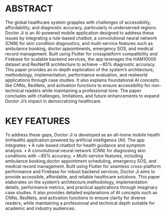 # ABSTRACT
The global healthcare system grapples with challenges of accessibility, affordability, and diagnostic accuracy, particularly in underserved regions. Doctor Ji is an AI-powered mobile application designed to address these issues by integrating a rule-based chatbot, a convolutional neural network (CNN) for skin condition diagnostics, and multi-service features such as ambulance booking, doctor appointments, emergency SOS, and medical record management. Built using Flutter for crossplatform compatibility and Firebase for scalable backend services, the app leverages the HAM10000 dataset and ResNet18 architecture to achieve ∼85% diagnostic accuracy. This paper provides an in-depth exploration of the system’s architecture, methodology, implementation, performance evaluation, and realworld applications through case studies. It also explains foundational AI concepts like CNNs, ResNets, and activation functions to ensure accessibility for non-technical readers while maintaining a professional tone. The paper concludes with challenges, limitations, and future enhancements to expand Doctor Ji’s impact in democratizing healthcare.
 # KEY FEATURES

To address these gaps, Doctor Ji is developed as an all-inone mobile health (mHealth) application powered by artificial intelligence (AI). The app integrates:
• A rule-based chatbot for health guidance and symptom analysis.
• A convolutional neural network (CNN) for diagnosing skin conditions with ∼85% accuracy.
• Multi-service features, including ambulance booking,doctor appointment scheduling, emergency SOS, and medical record management.
Built using Flutter for seamless cross-platform performance and Firebase for robust backend services, Doctor Ji aims to provide accessible, affordable, and reliable healthcare solutions. This paper elaborates on the system’s architecture,methodology, implementation details, performance metrics, and practical applications through imaginary case studies. It also provides detailed explanations of AI concepts such as CNNs, ResNets, and activation functions to ensure clarity for diverse readers, while maintaining a professional and technical depth suitable for academic and industry audiences.
